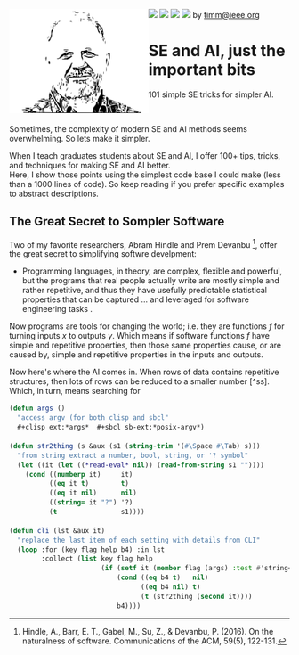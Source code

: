 <img src="https://img.shields.io/badge/tests-passing-green"> <img
src="https://img.shields.io/badge/sbcl-2.3-orange"> <img 
src="https://img.shields.io/badge/purpose-se--ai-pink"> <img 
src="https://img.shields.io/badge/platform-osx,linux-9cf"> by
<a href="mailto:timm@ieee.org">timm@ieee.org</a>
<img align=left width=250 src="/etc/img/dots4.png">
<h1>SE and AI, just the important bits</h1>
<p>101 simple SE tricks for simpler AI.</P>

<br clear=all>

Sometimes, the complexity of modern SE and AI methods seems overwhelming.  So lets
make it simpler.

When I teach graduates students about SE and AI, I offer
100+   tips, tricks,  and techniques for making SE and AI better.  
Here, I show those points using the simplest code base I could make
(less than a 1000 lines of code).  So keep reading if you prefer specific examples to abstract descriptions.  

## The Great Secret to Sompler Software

Two of my favorite researchers, Abram Hindle and Prem Devanbu [^hindle16], offer the great secret to simplifying softwre develpment:

- Programming languages, in theory, are complex, flexible and powerful, but the programs that real people
actually write are mostly simple and rather repetitive,
and thus they have usefully predictable statistical properties that can be captured ...
and leveraged for software engineering tasks .

[^hindle16]: Hindle, A., Barr, E. T., Gabel, M., Su, Z., & Devanbu, P. (2016).
On the naturalness of software. Communications of the ACM, 59(5), 122-131.

Now programs are tools for changing the world; i.e. they are functions $f$ for turning inputs  $x$ to outputs $y$. Which means
if software functions $f$ have simple and  repetitive properties, then those same properties  cause, or are caused by, simple and  repetitive properties in the inputs and outputs.

Now here's where the AI comes in.  When rows of data contains repetitive structures, then lots
of rows can be reduced to a smaller number [^ss]. Which, in turn, means searching for 

[^ssl]: There's actually a mathematical proof of this, which we won't use. But for the record,
the Johnson–Lindenstrauss lemma [^john] states that a set of points in a high-dimensional space can be embedded into a space of much lower dimension in such a way that distances between the points are nearly preserved. 

[^john]: Johnson, W.B., Lindenstrauss, J. & Schechtman, G. Extensions of lipschitz maps into Banach spaces. Israel J. Math. 54, 129–138 (1986). https://doi.org/10.1007/BF02764938

```lisp <less cli>
(defun args ()
  "access argv (for both clisp and sbcl"
  #+clisp ext:*args*  #+sbcl sb-ext:*posix-argv*)

(defun str2thing (s &aux (s1 (string-trim '(#\Space #\Tab) s)))
  "from string extract a number, bool, string, or '? symbol"
  (let ((it (let ((*read-eval* nil)) (read-from-string s1 ""))))
    (cond ((numberp it)     it)
          ((eq it t)        t)
          ((eq it nil)      nil)
          ((string= it "?") '?)
          (t                s1))))

(defun cli (lst &aux it)
  "replace the last item of each setting with details from CLI"
  (loop :for (key flag help b4) :in lst 
        :collect (list key flag help
                       (if (setf it (member flag (args) :test #'string=))
                           (cond ((eq b4 t)   nil)
                                 ((eq b4 nil) t)
                                 (t (str2thing (second it))))
                           b4))))
```

